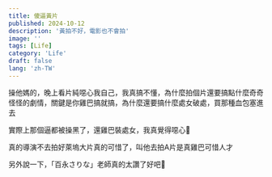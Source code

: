 ```yaml
---
title: 傻逼黃片
published: 2024-10-12
description: '黃拍不好，電影也不會拍'
image: ''
tags: [Life]
category: 'Life'
draft: false 
lang: 'zh-TW'
---
```

操他媽的，晚上看片純噁心我自己，我真搞不懂，為什麼拍個片還要搞點什麼奇奇怪怪的劇情，關鍵是你雞巴搞就搞，為什麼還要搞什麼處女破處，買那種血包塞進去

實際上那個逼都被操黑了，還雞巴裝處女，我真覺得噁心🤮

真的導演不去拍好萊塢大片真的可惜了，叫他去拍A片是真雞巴可惜人才

另外說一下，「百永さりな」老師真的太讚了好吧🥰